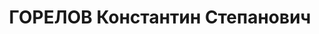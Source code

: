 ---
title: ГОРЕЛОВ Константин Степанович
description: 'Род. в 1894, Московская обл., г. Калуга, искл. из ВКП(б). Проживал:
  Московская обл., г. Калуга. Бухгалтер

  Обв. по ст. 59 п. 3 УК РСФСР. Приговор: ВК ВС СССР – 10 лет ИТЛ.'
---